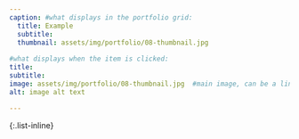 ```yaml
---
caption: #what displays in the portfolio grid:
  title: Example
  subtitle: 
  thumbnail: assets/img/portfolio/08-thumbnail.jpg
  
#what displays when the item is clicked:
title:
subtitle:
image: assets/img/portfolio/08-thumbnail.jpg  #main image, can be a link or a file in assets/img/portfolio
alt: image alt text

---
```



{:.list-inline} 
